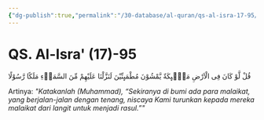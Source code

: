 ```yaml
---
{"dg-publish":true,"permalink":"/30-database/al-quran/qs-al-isra-17-95/"}
---
```



# QS. Al-Isra' (17)-95
قُلْ لَّوْ كَانَ فِى الْاَرْضِ مَلٰۤىِٕكَةٌ يَّمْشُوْنَ مُطْمَىِٕنِّيْنَ لَنَزَّلْنَا عَلَيْهِمْ مِّنَ السَّمَاۤءِ مَلَكًا رَّسُوْلًا

Artinya: *"Katakanlah (Muhammad), “Sekiranya di bumi ada para malaikat, yang berjalan-jalan dengan tenang, niscaya Kami turunkan kepada mereka malaikat dari langit untuk menjadi rasul.”"*
